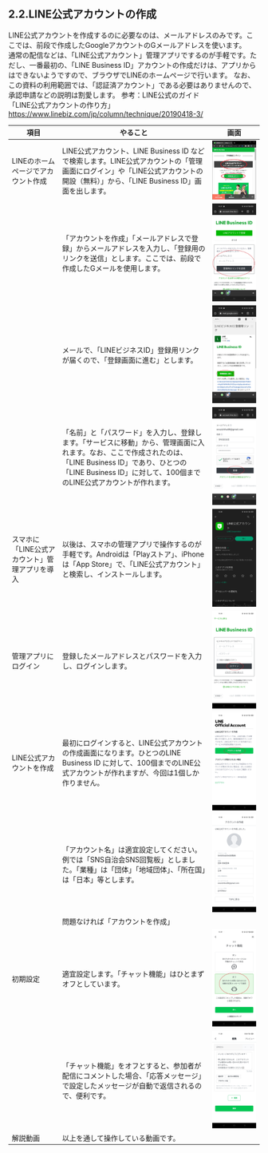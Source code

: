 ## 2.2.LINE公式アカウントの作成
LINE公式アカウントを作成するのに必要なのは、メールアドレスのみです。ここでは、前段で作成したGoogleアカウントのGメールアドレスを使います。  
通常の配信などは、「LINE公式アカウント」管理アプリでするのが手軽です。ただし、一番最初の、「LINE Business ID」アカウントの作成だけは、アプリからはできないようですので、ブラウザでLINEのホームページで行います。
なお、この資料の利用範囲では、「認証済アカウント」である必要はありませんので、承認申請などの説明は割愛します。
参考：LINE公式のガイド  
「LINE公式アカウントの作り方」  
https://www.linebiz.com/jp/column/technique/20190418-3/
  
|項目|やること|画面|
|---|---|---|
|LINEのホームページでアカウント作成|LINE公式アカウント、LINE Business ID などで検索します。LINE公式アカウントの「管理画面にログイン」や「LINE公式アカウントの開設（無料）」から、「LINE Business ID」画面を出します。|<img src="images/2_2_images/2_2_01.jpg" alt="image">|
||「アカウントを作成」「メールアドレスで登録」からメールアドレスを入力し、「登録用のリンクを送信」とします。ここでは、前段で作成したGメールを使用します。|<img src="images/2_2_images/2_2_02.jpg" alt="image">|
||メールで、「LINEビジネスID」登録用リンクが届くので、「登録画面に進む」とします。|<img src="images/2_2_images/2_2_03.jpg" alt="image">|
||「名前」と「パスワード」を入力し、登録します。「サービスに移動」から、管理画面に入れます。なお、ここで作成されたのは、「LINE Business ID」であり、ひとつの「LINE Business ID」に対して、100個までのLINE公式アカウントが作れます。|<img src="images/2_2_images/2_2_04.jpg" alt="image">|
|スマホに「LINE公式アカウント」管理アプリを導入|以後は、スマホの管理アプリで操作するのが手軽です。Androidは「Playストア」、iPhoneは「App Store」で、「LINE公式アカウント」と検索し、インストールします。|<img src="images/2_2_images/2_2_05.jpg" alt="image">|
|管理アプリにログイン|登録したメールアドレスとパスワードを入力し、ログインします。|<img src="images/2_2_images/2_2_06.jpg" alt="image">|
|LINE公式アカウントを作成|最初にログインすると、LINE公式アカウントの作成画面になります。ひとつのLINE Business ID に対して、100個までのLINE公式アカウントが作れますが、今回は1個しか作りません。|<img src="images/2_2_images/2_2_07.jpg" alt="image">|
||「アカウント名」は適宜設定してください。例では「SNS自治会SNS回覧板」としました。「業種」は「団体」「地域団体」、「所在国」は「日本」等とします。|<img src="images/2_2_images/2_2_08.jpg" alt="image">|
||問題なければ「アカウントを作成」||
|初期設定|適宜設定します。「チャット機能」はひとまずオフとしています。|<img src="images/2_2_images/2_2_10.jpg" alt="image">|
||「チャット機能」をオフとすると、参加者が配信にコメントした場合、「応答メッセージ」で設定したメッセージが自動で返信されるので、便利です。|<img src="images/2_2_images/2_2_11.jpg" alt="image">|
|解説動画|以上を通して操作している動画です。||

